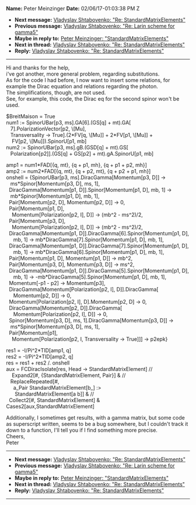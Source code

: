 **Name:** Peter Meinzinger
**Date:** 02/06/17-01:03:38 PM Z

  - **Next message:** [Vladyslav Shtabovenko: "Re:
    StandardMatrixElements"](1213.html)
  - **Previous message:** [Vladyslav Shtabovenko: "Re: Larin scheme for
    gamma5"](1211.html)
  - **Maybe in reply to:** [Peter Meinzinger:
    "StandardMatrixElements"](1207.html)
  - **Next in thread:** [Vladyslav Shtabovenko: "Re:
    StandardMatrixElements"](1213.html)
  - **Reply:** [Vladyslav Shtabovenko: "Re:
    StandardMatrixElements"](1213.html)

-----

Hi and thanks for the help,  
i've got another, more general problem, regarding substitutions.  
As for the code I had before, I now want to insert some relations, for
example the Dirac equation and relations regarding the photon.  
The simplifications, though, are not used.  
See, for example, this code, the Dirac eq for the second spinor won't be
used.  

$BreitMaison = True  
num1 := SpinorUBar[p3, ms].GA[6].(GS[q] +
mt).GA[  
   7].PolarizationVector[p2, \\[Mu],  
   Transversality -\> True].(2\*FV[q, \\[Mu]] +
2\*FV[p1, \\[Mu]] +  
    FV[p2, \\[Mu]]).SpinorU[p1, mb]  
num2 := SpinorUBar[p3, ms].gB.(GSD[q] + mt).GS[  
   Polarization[p2]].(GS[q] + GS[p2] +
mt).gA.SpinorU[p1, mb]  

amp1 = num1\*FAD[{q, mt}, {q + p1, mh}, {q + p1 + p2, mh}]  
amp2 := num2\*FAD[{q, mt}, {q + p2, mt}, {q + p2 + p1, mh}]  
onshell = {SpinorUBar[p3, ms].DiracGamma[Momentum[p3,
D]] -\>  
   ms\*Spinor[Momentum[p3, D], ms, 1],  
  DiracGamma[Momentum[p1,
D]].Spinor[Momentum[p1, D], mb, 1] -\>  
   mb\*Spinor[Momentum[p1, D], mb, 1],  
  Pair[Momentum[p2, D], Momentum[p2, D]] -\>
0,  
  Pair[Momentum[p1, D],  
    Momentum[Polarization[p2, I], D]] -\> (mb^2 -
ms^2)/2,  
  Pair[Momentum[p3, D],  
    Momentum[Polarization[p2, I], D]] -\> (mb^2 -
ms^2)/2,  
  DiracGamma[Momentum[p1,
D]].DiracGamma[6].Spinor[Momentum[p1, D],  
     mb, 1] -\>
mb\*DiracGamma[7].Spinor[Momentum[p1, D], mb,
1],  
  DiracGamma[Momentum[p1,
D]].DiracGamma[7].Spinor[Momentum[p1, D],  
     mb, 1] -\>
mb\*DiracGamma[6].Spinor[Momentum[p1, D], mb,
1],  
  Pair[Momentum[p1, D], Momentum[p1, D]] -\>
mb^2,  
  Pair[Momentum[p3, D], Momentum[p3, D]] -\>
ms^2,  
  DiracGamma[Momentum[p1,
D]].DiracGamma[5].Spinor[Momentum[p1, D],  
     mb, 1] -\>
-mb\*DiracGamma[5].Spinor[Momentum[p1, D], mb,
1],  
  Momentum[-p1 - p2] -\> Momentum[p3],  
  DiracGamma[Momentum[Polarization[p2, I],
D]].DiracGamma[  
     Momentum[p2, D]] -\> 0,  
  Momentum[Polarization[p2, I], D].Momentum[p2,
D] -\> 0,  
  DiracGamma[Momentum[p2, D]].DiracGamma[  
     Momentum[Polarization[p2, I], D]] -\> 0,  
  Spinor[Momentum[p3, D], ms,
1].DiracGamma[Momentum[p3, D]] -\>  
   ms\*Spinor[Momentum[p3, D], ms, 1],  
  Pair[Momentum[p1],  
    Momentum[Polarization[p2, I, Transversality -\>
True]]] -\> p2epk}  

res1 = -I/Pi^2\*TID[amp1, q]  
res2 = -I/Pi^2\*TID[amp2, q]  
res = res1 + res2 /. onshell  
aux = FCDiracIsolate[res, Head -\> StandardMatrixElement] //  
    Expand2[\#, {StandardMatrixElement, Pair}] & //  
   ReplaceRepeated[\#,  
     a\_Pair StandardMatrixElement[b\_] :\>  
      StandardMatrixElement[a b]] & //  
  Collect2[\#, StandardMatrixElement] &  
Cases2[aux,StandardMatrixElement]  

Additionally, I sometimes get results, with a gamma matrix, but some
code as superscript written, seems to be a bug somewhere, but I couldn't
track it down to a function, I'll tell you if I find something more
precise.  
Cheers,  
Peter  

-----

  - **Next message:** [Vladyslav Shtabovenko: "Re:
    StandardMatrixElements"](1213.html)
  - **Previous message:** [Vladyslav Shtabovenko: "Re: Larin scheme for
    gamma5"](1211.html)
  - **Maybe in reply to:** [Peter Meinzinger:
    "StandardMatrixElements"](1207.html)
  - **Next in thread:** [Vladyslav Shtabovenko: "Re:
    StandardMatrixElements"](1213.html)
  - **Reply:** [Vladyslav Shtabovenko: "Re:
    StandardMatrixElements"](1213.html)

-----

